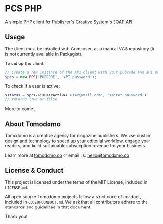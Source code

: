# PCS PHP

A simple PHP client for Publisher's Creative System's [SOAP API](http://pcspublink.com/technology-and-tools/api-and-xml-web-services/).

## Usage

The client must be installed with Composer, as a manual VCS repository (it is not currently available in Packagist).

To set up the client:

```php
// Create a new instance of the API client with your pubcode and API password
$pcs = new PCS('PUBCODE', 'API password');
```

To check if a user is active:

```php
$status = $pcs->isUserActive('user@email.com', 'secret password');
// returns true or false
```

More to come…

## About Tomodomo

Tomodomo is a creative agency for magazine publishers. We use custom design and technology to speed up your editorial workflow, engage your readers, and build sustainable subscription revenue for your business.

Learn more at [tomodomo.co](https://tomodomo.co) or email us: [hello@tomodomo.co](mailto:hello@tomodomo.co)

## License & Conduct

This project is licensed under the terms of the MIT License, included in `LICENSE.md`.

All open source Tomodomo projects follow a strict code of conduct, included in `CODEOFCONDUCT.md`. We ask that all contributors adhere to the standards and guidelines in that document.

Thank you!
